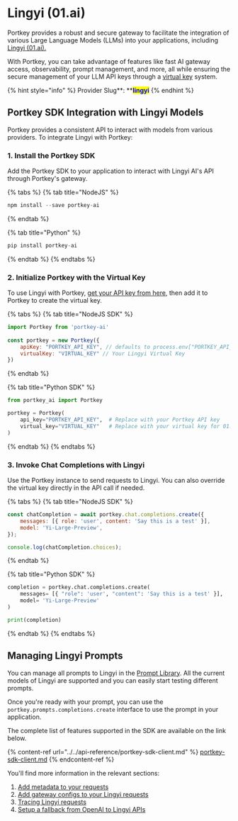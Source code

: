 # Lingyi (01.ai)

Portkey provides a robust and secure gateway to facilitate the integration of various Large Language Models (LLMs) into your applications, including [Lingyi (01.ai).](https://01.ai)

With Portkey, you can take advantage of features like fast AI gateway access, observability, prompt management, and more, all while ensuring the secure management of your LLM API keys through a [virtual key](../../product/ai-gateway/virtual-keys/) system.

{% hint style="info" %}
Provider Slug**: **<mark style="color:blue;">**lingyi**</mark>
{% endhint %}

## Portkey SDK Integration with Lingyi Models

Portkey provides a consistent API to interact with models from various providers. To integrate Lingyi with Portkey:

### **1. Install the Portkey SDK**

Add the Portkey SDK to your application to interact with Lingyi AI's API through Portkey's gateway.

{% tabs %}
{% tab title="NodeJS" %}
```javascript
npm install --save portkey-ai
```
{% endtab %}

{% tab title="Python" %}
```python
pip install portkey-ai
```
{% endtab %}
{% endtabs %}

### **2. Initialize Portkey with the Virtual Key**

To use Lingyi with Portkey, [get your API key from here](https://platform.lingyiwanwu.com/apikeys), then add it to Portkey to create the virtual key.

{% tabs %}
{% tab title="NodeJS SDK" %}
```javascript
import Portkey from 'portkey-ai'
 
const portkey = new Portkey({
    apiKey: "PORTKEY_API_KEY", // defaults to process.env["PORTKEY_API_KEY"]
    virtualKey: "VIRTUAL_KEY" // Your Lingyi Virtual Key
})
```
{% endtab %}

{% tab title="Python SDK" %}
```python
from portkey_ai import Portkey

portkey = Portkey(
    api_key="PORTKEY_API_KEY",  # Replace with your Portkey API key
    virtual_key="VIRTUAL_KEY"   # Replace with your virtual key for 01.ai
)
```
{% endtab %}
{% endtabs %}

### **3. Invoke Chat Completions with Lingyi**

Use the Portkey instance to send requests to Lingyi. You can also override the virtual key directly in the API call if needed.

{% tabs %}
{% tab title="NodeJS SDK" %}
```javascript
const chatCompletion = await portkey.chat.completions.create({
    messages: [{ role: 'user', content: 'Say this is a test' }],
    model: 'Yi-Large-Preview',
});

console.log(chatCompletion.choices);
```
{% endtab %}

{% tab title="Python SDK" %}
```python
completion = portkey.chat.completions.create(
    messages= [{ "role": 'user', "content": 'Say this is a test' }],
    model= 'Yi-Large-Preview'
)

print(completion)
```
{% endtab %}
{% endtabs %}

## Managing Lingyi Prompts

You can manage all prompts to Lingyi in the [Prompt Library](../../product/prompt-library.md). All the current models of Lingyi are supported and you can easily start testing different prompts.

Once you're ready with your prompt, you can use the `portkey.prompts.completions.create` interface to use the prompt in your application.

The complete list of features supported in the SDK are available on the link below.

{% content-ref url="../../api-reference/portkey-sdk-client.md" %}
[portkey-sdk-client.md](../../api-reference/portkey-sdk-client.md)
{% endcontent-ref %}

You'll find more information in the relevant sections:

1. [Add metadata to your requests](../../product/observability/metadata.md)
2. [Add gateway configs to your Lingyi requests](../../product/ai-gateway/configs.md)
3. [Tracing Lingyi requests](../../product/observability/traces.md)
4. [Setup a fallback from OpenAI to Lingyi APIs](../../product/ai-gateway/fallbacks.md)

